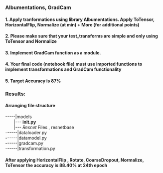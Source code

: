 ### Albumentations, GradCam 
#### 1.	Apply tranformations using library Albumentations. Apply ToTensor, HorizontalFlip, Normalize (at min) + More (for additional points)
#### 2.	Please make sure that your test_transforms are simple and only using ToTensor and Normalize
#### 3.	Implement GradCam function as a module.
#### 4.	Your final code (notebook file) must use imported functions to implement transformations and GradCam functionality
#### 5.	Target Accuracy is 87%

### Results:
#### Arranging file structure

-----|models </br>
&nbsp;&nbsp;&nbsp;&nbsp;&nbsp;&nbsp;&nbsp;|---  __init.py__ <br>
&nbsp;&nbsp;&nbsp;&nbsp;&nbsp;&nbsp;&nbsp;|--- *Resnet* Files , resnetbase <br>
------|dataloader.py <br>
------|datamodel.py </br>
------|gradcam.py <br>
------|transformation.py <br>

#### After applying HorizontalFlip , Rotate, CoarseDropout, Normalize, ToTensor the accuracy is 88.40% at 24th epoch
